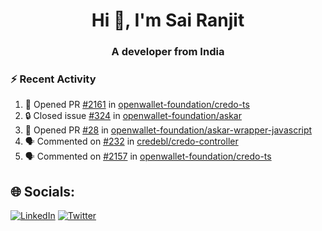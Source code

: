 <h1 align="center">Hi 👋, I'm Sai Ranjit</h1>
<h3 align="center">A developer from India</h3>

### :zap: Recent Activity

<!--START_SECTION:activity-->
1. 💪 Opened PR [#2161](https://github.com/openwallet-foundation/credo-ts/pull/2161) in [openwallet-foundation/credo-ts](https://github.com/openwallet-foundation/credo-ts)
2. 🔒 Closed issue [#324](https://github.com/openwallet-foundation/askar/issues/324) in [openwallet-foundation/askar](https://github.com/openwallet-foundation/askar)
3. 💪 Opened PR [#28](https://github.com/openwallet-foundation/askar-wrapper-javascript/pull/28) in [openwallet-foundation/askar-wrapper-javascript](https://github.com/openwallet-foundation/askar-wrapper-javascript)
4. 🗣 Commented on [#232](https://github.com/credebl/credo-controller/pull/232#issuecomment-2618939934) in [credebl/credo-controller](https://github.com/credebl/credo-controller)
5. 🗣 Commented on [#2157](https://github.com/openwallet-foundation/credo-ts/issues/2157#issuecomment-2615315463) in [openwallet-foundation/credo-ts](https://github.com/openwallet-foundation/credo-ts)
<!--END_SECTION:activity-->

## 🌐 Socials:
[![LinkedIn](https://img.shields.io/badge/LinkedIn-%230077B5.svg?logo=linkedin&logoColor=white)](https://linkedin.com/in/sairanjit) [![Twitter](https://img.shields.io/badge/Twitter-%231DA1F2.svg?logo=Twitter&logoColor=white)](https://twitter.com/sairanjit_) 
